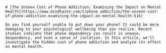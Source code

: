 
    # [The Unseen Cost of Phone Addiction: Examining the Impact on Mental Health](https://www.mindhaste.com/t/phone addiction/the-unseen-cost-of-phone-addiction-examining-the-impact-on-mental-health-516)

    Do you find yourself unable to put down your phone? It could be more damaging to your psychological wellbeing than you realize. Recent studies indicate that phone dependency can result in unease, despondency, and even a sense of isolation. In this article, we'll investigate the hidden cost of phone addiction and analyze its effect on mental health.
    